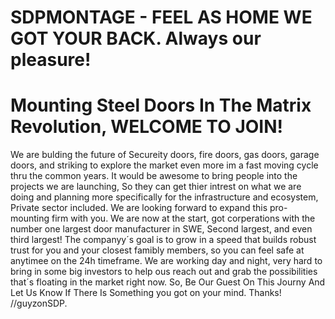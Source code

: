 # SDPMONTAGE - FEEL AS HOME WE GOT YOUR BACK. Always our pleasure!
# Mounting Steel Doors In The Matrix Revolution, WELCOME TO JOIN!
We are bulding the future of Secureity doors, fire doors, gas doors, garage doors, and striking to explore the market even more im a fast moving cycle thru the common years.
It would be awesome to bring people into the projects we are launching, So they can get thier intrest on what we are doing and planning more specifically for the infrastructure and ecosystem, Private sector included. We are looking forward to expand this pro-mounting firm with you.
We are now at the start, got corperations with the number one largest door manufacturer in SWE, Second largest, and even third largest!
The companyy´s goal is to grow in a speed that builds robust trust for you and your closest famibly members, so you can feel safe at anytimee on the 24h timeframe.
We are working day and night, very hard to bring in some big investors to help ous reach out and grab the possibilities that´s floating in the market right now.
So, Be Our Guest On This Journy And Let Us Know If There Is Something you got on your mind. Thanks! //guyzonSDP.
